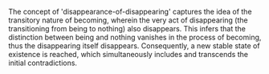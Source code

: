 The concept of 'disappearance-of-disappearing' captures the idea of the transitory nature of becoming, wherein the very act of disappearing (the transitioning from being to nothing) also disappears. This infers that the distinction between being and nothing vanishes in the process of becoming, thus the disappearing itself disappears. Consequently, a new stable state of existence is reached, which simultaneously includes and transcends the initial contradictions.
